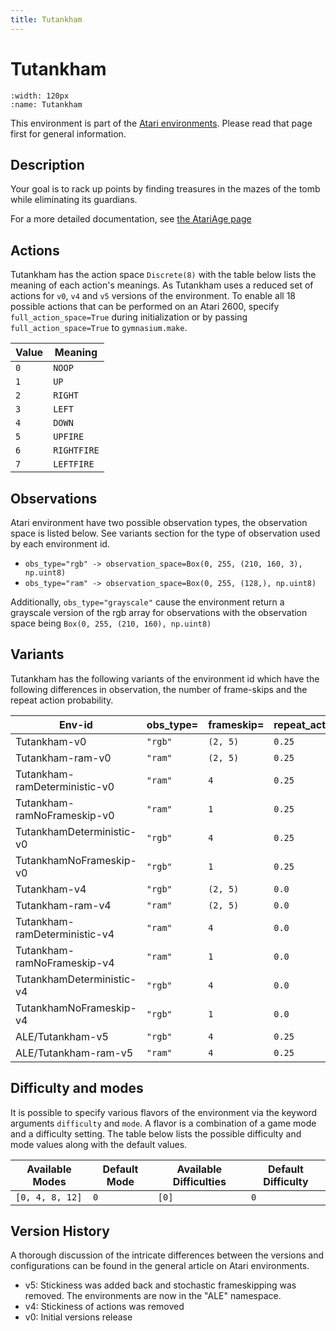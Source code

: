```yaml
---
title: Tutankham
---
```


# Tutankham

```{figure} ../../_static/videos/atari/tutankham.gif
:width: 120px
:name: Tutankham
```

This environment is part of the <a href='..'>Atari environments</a>. Please read that page first for general information.

## Description

Your goal is to rack up points by finding treasures in the mazes of the tomb while eliminating its guardians.

For a more detailed documentation, see [the AtariAge page](https://atariage.com/manual_thumbs.php?SoftwareLabelID=572)

## Actions

Tutankham has the action space `Discrete(8)` with the table below lists the meaning of each action's meanings.
As Tutankham uses a reduced set of actions for `v0`, `v4` and `v5` versions of the environment.
To enable all 18 possible actions that can be performed on an Atari 2600, specify `full_action_space=True` during
initialization or by passing `full_action_space=True` to `gymnasium.make`.

| Value   | Meaning     |
|---------|-------------|
| `0`     | `NOOP`      |
| `1`     | `UP`        |
| `2`     | `RIGHT`     |
| `3`     | `LEFT`      |
| `4`     | `DOWN`      |
| `5`     | `UPFIRE`    |
| `6`     | `RIGHTFIRE` |
| `7`     | `LEFTFIRE`  |

## Observations

Atari environment have two possible observation types, the observation space is listed below.
See variants section for the type of observation used by each environment id.

- `obs_type="rgb" -> observation_space=Box(0, 255, (210, 160, 3), np.uint8)`
- `obs_type="ram" -> observation_space=Box(0, 255, (128,), np.uint8)`

Additionally, `obs_type="grayscale"` cause the environment return a grayscale version of the rgb array for observations with the observation space being `Box(0, 255, (210, 160), np.uint8)`

## Variants

Tutankham has the following variants of the environment id which have the following differences in observation,
the number of frame-skips and the repeat action probability.

| Env-id                        | obs_type=   | frameskip=   | repeat_action_probability=   |
|-------------------------------|-------------|--------------|------------------------------|
| Tutankham-v0                  | `"rgb"`     | `(2, 5)`     | `0.25`                       |
| Tutankham-ram-v0              | `"ram"`     | `(2, 5)`     | `0.25`                       |
| Tutankham-ramDeterministic-v0 | `"ram"`     | `4`          | `0.25`                       |
| Tutankham-ramNoFrameskip-v0   | `"ram"`     | `1`          | `0.25`                       |
| TutankhamDeterministic-v0     | `"rgb"`     | `4`          | `0.25`                       |
| TutankhamNoFrameskip-v0       | `"rgb"`     | `1`          | `0.25`                       |
| Tutankham-v4                  | `"rgb"`     | `(2, 5)`     | `0.0`                        |
| Tutankham-ram-v4              | `"ram"`     | `(2, 5)`     | `0.0`                        |
| Tutankham-ramDeterministic-v4 | `"ram"`     | `4`          | `0.0`                        |
| Tutankham-ramNoFrameskip-v4   | `"ram"`     | `1`          | `0.0`                        |
| TutankhamDeterministic-v4     | `"rgb"`     | `4`          | `0.0`                        |
| TutankhamNoFrameskip-v4       | `"rgb"`     | `1`          | `0.0`                        |
| ALE/Tutankham-v5              | `"rgb"`     | `4`          | `0.25`                       |
| ALE/Tutankham-ram-v5          | `"ram"`     | `4`          | `0.25`                       |

## Difficulty and modes

It is possible to specify various flavors of the environment via the keyword arguments `difficulty` and `mode`.
A flavor is a combination of a game mode and a difficulty setting. The table below lists the possible difficulty and mode values
along with the default values.

| Available Modes   | Default Mode   | Available Difficulties   | Default Difficulty   |
|-------------------|----------------|--------------------------|----------------------|
| `[0, 4, 8, 12]`   | `0`            | `[0]`                    | `0`                  |

## Version History

A thorough discussion of the intricate differences between the versions and configurations can be found in the general article on Atari environments.

* v5: Stickiness was added back and stochastic frameskipping was removed. The environments are now in the "ALE" namespace.
* v4: Stickiness of actions was removed
* v0: Initial versions release
